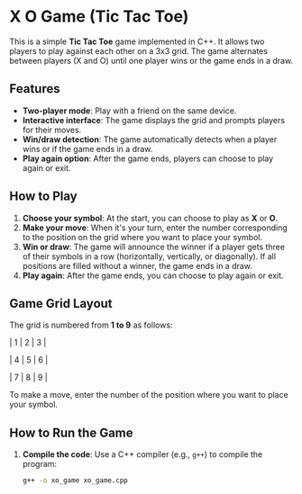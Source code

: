 # X O Game (Tic Tac Toe)

This is a simple **Tic Tac Toe** game implemented in C++. It allows two players to play against each other on a 3x3 grid. The game alternates between players (X and O) until one player wins or the game ends in a draw.

## Features
- **Two-player mode**: Play with a friend on the same device.
- **Interactive interface**: The game displays the grid and prompts players for their moves.
- **Win/draw detection**: The game automatically detects when a player wins or if the game ends in a draw.
- **Play again option**: After the game ends, players can choose to play again or exit.

## How to Play
1. **Choose your symbol**: At the start, you can choose to play as **X** or **O**.
2. **Make your move**: When it's your turn, enter the number corresponding to the position on the grid where you want to place your symbol.
3. **Win or draw**: The game will announce the winner if a player gets three of their symbols in a row (horizontally, vertically, or diagonally). If all positions are filled without a winner, the game ends in a draw.
4. **Play again**: After the game ends, you can choose to play again or exit.

## Game Grid Layout
The grid is numbered from **1 to 9** as follows:

| 1 | 2 | 3 |

| 4 | 5 | 6 |

| 7 | 8 | 9 |

To make a move, enter the number of the position where you want to place your symbol.

## How to Run the Game
1. **Compile the code**: Use a C++ compiler (e.g., `g++`) to compile the program:
   ```bash
   g++ -o xo_game xo_game.cpp
